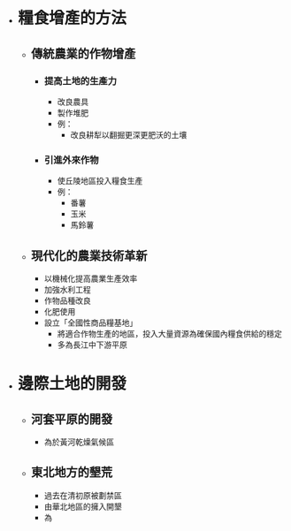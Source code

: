 - # 糧食增產的方法
	- ## 傳統農業的作物增產
		- ### 提高土地的生產力
			- 改良農具
			- 製作堆肥
			- 例：
				- 改良耕犁以翻掘更深更肥沃的土壤
		- ### 引進外來作物
			- 使丘陵地區投入糧食生產
			- 例：
				- 番薯
				- 玉米
				- 馬鈴薯
	- ## 現代化的農業技術革新
		- 以機械化提高農業生產效率
		- 加強水利工程
		- 作物品種改良
		- 化肥使用
		- 設立「全國性商品糧基地」
			- 將適合作物生產的地區，投入大量資源為確保國內糧食供給的穩定
			- 多為長江中下游平原
- # 邊際土地的開發
	- ## 河套平原的開發
		- 為於黃河乾燥氣候區
	- ## 東北地方的墾荒
		- 過去在清初原被劃禁區
		- 由華北地區的擁入開墾
		- 為
